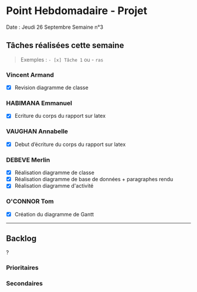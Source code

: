# Point Hebdomadaire - Projet

Date : Jeudi 26 Septembre
Semaine n°3

## Tâches réalisées cette semaine

> Exemples : `- [x] Tâche 1` ou - `ras`

### Vincent Armand

- [x] Revision diagramme de classe

### HABIMANA Emmanuel

- [x] Ecriture du corps du rapport sur latex

### VAUGHAN Annabelle

- [x] Debut d’écriture du corps du rapport sur latex


### DEBEVE Merlin

- [x] Réalisation diagramme de classe
- [x] Réalisation diagramme de base de données + paragraphes rendu
- [x] Réalisation diagramme d'activité

### O'CONNOR Tom

- [x] Création du diagramme de Gantt



---

## Backlog

?

### Prioritaires


### Secondaires
